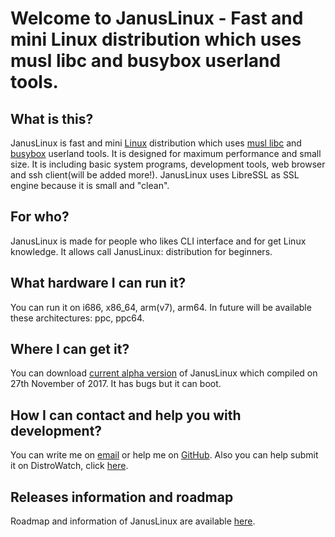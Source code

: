 # Welcome to JanusLinux - Fast and mini Linux distribution which uses musl libc and busybox userland tools.

## What is this?

JanusLinux is fast and mini [Linux](https://www.kernel.org/) distribution which uses [musl libc](http://www.musl-libc.org/) and [busybox](https://www.busybox.net/) userland tools. It is designed for maximum performance and small size. It is including basic system programs, development tools, web browser and ssh client(will be added more!). JanusLinux uses LibreSSL as SSL engine because it is small and "clean".

## For who?

JanusLinux is made for people who likes CLI interface and for get Linux knowledge. It allows call JanusLinux: distribution for beginners.

## What hardware I can run it?

You can run it on i686, x86_64, arm(v7), arm64. In future will be available these architectures: ppc, ppc64.

## Where I can get it?

You can download [current alpha version](https://github.com/protonesso/janus/releases/download/2017-11-27/JanusLinux-0.1-2017-11-27.iso) of JanusLinux which compiled on 27th November of 2017. It has bugs but it can boot.

## How I can contact and help you with development?

You can write me on [email](mailto:nagakamira@gmail.com) or help me on [GitHub](https://github.com/JanusLinux/janus). Also you can help submit it on DistroWatch, click [here](http://distrowatch.org/dwres.php?waitingdistro=444&resource=links#new).

## Releases information and roadmap

Roadmap and information of JanusLinux are available [here](https://januslinux.github.io/releases/).
